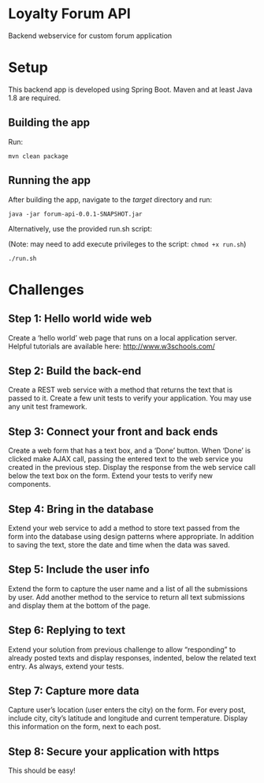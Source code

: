 # Loyalty Forum API

Backend webservice for custom forum application

# Setup

This backend app is developed using Spring Boot.
Maven and at least Java 1.8 are required.

## Building the app

Run: 

```mvn clean package```

## Running the app

After building the app, navigate to the *target* directory and run:

```java -jar forum-api-0.0.1-SNAPSHOT.jar```

Alternatively, use the provided run.sh script:

(Note: may need to add execute privileges to the script: ```chmod +x run.sh```)

```./run.sh```

# Challenges

## Step 1: Hello world wide web
Create a ‘hello world’ web page that runs on a local application server.
Helpful tutorials are available here: http://www.w3schools.com/

## Step 2: Build the back-end
Create a REST web service with a method that returns the text that is passed to it.
Create a few unit tests to verify your application. You may use any unit test framework.

## Step 3: Connect your front and back ends
Create a web form that has a text box, and a ‘Done’ button. 
When ‘Done’ is clicked make AJAX call, passing the entered text to the web service you created in the previous step. 
Display the response from the web service call below the text box on the form.
Extend your tests to verify new components.

## Step 4: Bring in the database
Extend your web service to add a method to store text passed from the form into the database using design patterns where appropriate.
In addition to saving the text, store the date and time when the data was saved.

## Step 5: Include the user info
Extend the form to capture the user name and a list of all the submissions by user. 
Add another method to the service to return all text submissions and display them at the bottom of the page.

## Step 6: Replying to text
Extend your solution from previous challenge to allow “responding” to already posted texts and display responses, indented, 
below the related text entry.
As always, extend your tests.

## Step 7: Capture more data
Capture user’s location (user enters the city) on the form. 
For every post, include city, city’s latitude and longitude and current temperature. 
Display this information on the form, next to each post.

## Step 8: Secure your application with https
This should be easy!
